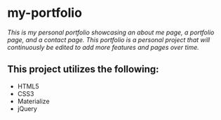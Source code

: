 # my-portfolio
*This is my personal portfolio showcasing an about me page, a portfolio page, and a contact page. This portfolio is a personal project that will continuously be edited to add more features and pages over time.*

## This project utilizes the following:
+ HTML5
+ CSS3
+ Materialize
+ jQuery
